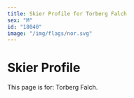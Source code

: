 ```yaml
---
title: Skier Profile for Torberg Falch
sex: "M"
id: "18040"
image: "/img/flags/nor.svg" 
---
```


# Skier Profile

This page is for: Torberg Falch.
    